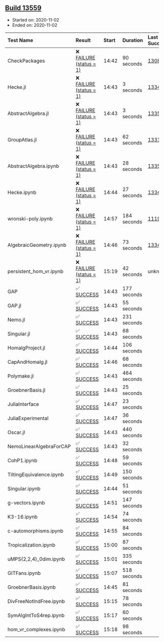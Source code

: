 ## [Build 13559](https://oscarci.mathematik.uni-kl.de/job/oscar/13559/)

* Started on: 2020-11-02
* Ended on: 2020-11-02

| Test Name    | Result | Start | Duration | Last Success | First Failure |
|:-------------|:-------|:------|:---------|:-------------|:--------------|
| CheckPackages | ❌ [FAILURE (status = 1)](https://oscarci.mathematik.uni-kl.de/job/oscar/13559/artifact/logs/build-13559/CheckPackages.log) | 14:42 | 90 seconds | [13085](https://oscarci.mathematik.uni-kl.de/job/oscar/13085/) | [13086](https://oscarci.mathematik.uni-kl.de/job/oscar/13086/) |
| Hecke.jl | ❌ [FAILURE (status = 1)](https://oscarci.mathematik.uni-kl.de/job/oscar/13559/artifact/logs/build-13559/Hecke.jl.log) | 14:43 | 3 seconds | [13341](https://oscarci.mathematik.uni-kl.de/job/oscar/13341/) | [13342](https://oscarci.mathematik.uni-kl.de/job/oscar/13342/) |
| AbstractAlgebra.jl | ❌ [FAILURE (status = 1)](https://oscarci.mathematik.uni-kl.de/job/oscar/13559/artifact/logs/build-13559/AbstractAlgebra.jl.log) | 14:43 | 3 seconds | [13355](https://oscarci.mathematik.uni-kl.de/job/oscar/13355/) | [13356](https://oscarci.mathematik.uni-kl.de/job/oscar/13356/) |
| GroupAtlas.jl | ❌ [FAILURE (status = 1)](https://oscarci.mathematik.uni-kl.de/job/oscar/13559/artifact/logs/build-13559/GroupAtlas.jl.log) | 14:43 | 62 seconds | [13311](https://oscarci.mathematik.uni-kl.de/job/oscar/13311/) | [13312](https://oscarci.mathematik.uni-kl.de/job/oscar/13312/) |
| AbstractAlgebra.ipynb | ❌ [FAILURE (status = 1)](https://oscarci.mathematik.uni-kl.de/job/oscar/13559/artifact/logs/build-13559/AbstractAlgebra.ipynb.log) | 14:43 | 28 seconds | [13355](https://oscarci.mathematik.uni-kl.de/job/oscar/13355/) | [13356](https://oscarci.mathematik.uni-kl.de/job/oscar/13356/) |
| Hecke.ipynb | ❌ [FAILURE (status = 1)](https://oscarci.mathematik.uni-kl.de/job/oscar/13559/artifact/logs/build-13559/Hecke.ipynb.log) | 14:44 | 27 seconds | [13341](https://oscarci.mathematik.uni-kl.de/job/oscar/13341/) | [13342](https://oscarci.mathematik.uni-kl.de/job/oscar/13342/) |
| wronski-poly.ipynb | ❌ [FAILURE (status = 1)](https://oscarci.mathematik.uni-kl.de/job/oscar/13559/artifact/logs/build-13559/wronski-poly.ipynb.log) | 14:57 | 184 seconds | [11192](https://oscarci.mathematik.uni-kl.de/job/oscar/11192/) | [11193](https://oscarci.mathematik.uni-kl.de/job/oscar/11193/) |
| AlgebraicGeometry.ipynb | ❌ [FAILURE (status = 1)](https://oscarci.mathematik.uni-kl.de/job/oscar/13559/artifact/logs/build-13559/AlgebraicGeometry.ipynb.log) | 14:46 | 73 seconds | [13341](https://oscarci.mathematik.uni-kl.de/job/oscar/13341/) | [13342](https://oscarci.mathematik.uni-kl.de/job/oscar/13342/) |
| persistent_hom_vr.ipynb | ❌ [FAILURE (status = 1)](https://oscarci.mathematik.uni-kl.de/job/oscar/13559/artifact/logs/build-13559/persistent_hom_vr.ipynb.log) | 15:19 | 42 seconds | unknown | unknown |
| GAP | ✅ [SUCCESS](https://oscarci.mathematik.uni-kl.de/job/oscar/13559/artifact/logs/build-13559/GAP.log) | 14:43 | 177 seconds |  |  |
| GAP.jl | ✅ [SUCCESS](https://oscarci.mathematik.uni-kl.de/job/oscar/13559/artifact/logs/build-13559/GAP.jl.log) | 14:43 | 55 seconds |  |  |
| Nemo.jl | ✅ [SUCCESS](https://oscarci.mathematik.uni-kl.de/job/oscar/13559/artifact/logs/build-13559/Nemo.jl.log) | 14:43 | 231 seconds |  |  |
| Singular.jl | ✅ [SUCCESS](https://oscarci.mathematik.uni-kl.de/job/oscar/13559/artifact/logs/build-13559/Singular.jl.log) | 14:43 | 68 seconds |  |  |
| HomalgProject.jl | ✅ [SUCCESS](https://oscarci.mathematik.uni-kl.de/job/oscar/13559/artifact/logs/build-13559/HomalgProject.jl.log) | 14:44 | 106 seconds |  |  |
| CapAndHomalg.jl | ✅ [SUCCESS](https://oscarci.mathematik.uni-kl.de/job/oscar/13559/artifact/logs/build-13559/CapAndHomalg.jl.log) | 14:46 | 68 seconds |  |  |
| Polymake.jl | ✅ [SUCCESS](https://oscarci.mathematik.uni-kl.de/job/oscar/13559/artifact/logs/build-13559/Polymake.jl.log) | 14:43 | 464 seconds |  |  |
| GroebnerBasis.jl | ✅ [SUCCESS](https://oscarci.mathematik.uni-kl.de/job/oscar/13559/artifact/logs/build-13559/GroebnerBasis.jl.log) | 14:43 | 25 seconds |  |  |
| JuliaInterface | ✅ [SUCCESS](https://oscarci.mathematik.uni-kl.de/job/oscar/13559/artifact/logs/build-13559/JuliaInterface.log) | 14:47 | 23 seconds |  |  |
| JuliaExperimental | ✅ [SUCCESS](https://oscarci.mathematik.uni-kl.de/job/oscar/13559/artifact/logs/build-13559/JuliaExperimental.log) | 14:47 | 36 seconds |  |  |
| Oscar.jl | ✅ [SUCCESS](https://oscarci.mathematik.uni-kl.de/job/oscar/13559/artifact/logs/build-13559/Oscar.jl.log) | 14:43 | 440 seconds |  |  |
| NemoLinearAlgebraForCAP | ✅ [SUCCESS](https://oscarci.mathematik.uni-kl.de/job/oscar/13559/artifact/logs/build-13559/NemoLinearAlgebraForCAP.log) | 14:43 | 32 seconds |  |  |
| CohP1.ipynb | ✅ [SUCCESS](https://oscarci.mathematik.uni-kl.de/job/oscar/13559/artifact/logs/build-13559/CohP1.ipynb.log) | 14:48 | 59 seconds |  |  |
| TiltingEquivalence.ipynb | ✅ [SUCCESS](https://oscarci.mathematik.uni-kl.de/job/oscar/13559/artifact/logs/build-13559/TiltingEquivalence.ipynb.log) | 14:49 | 150 seconds |  |  |
| Singular.ipynb | ✅ [SUCCESS](https://oscarci.mathematik.uni-kl.de/job/oscar/13559/artifact/logs/build-13559/Singular.ipynb.log) | 14:44 | 51 seconds |  |  |
| g-vectors.ipynb | ✅ [SUCCESS](https://oscarci.mathematik.uni-kl.de/job/oscar/13559/artifact/logs/build-13559/g-vectors.ipynb.log) | 14:51 | 147 seconds |  |  |
| K3-16.ipynb | ✅ [SUCCESS](https://oscarci.mathematik.uni-kl.de/job/oscar/13559/artifact/logs/build-13559/K3-16.ipynb.log) | 14:54 | 74 seconds |  |  |
| c-automorphisms.ipynb | ✅ [SUCCESS](https://oscarci.mathematik.uni-kl.de/job/oscar/13559/artifact/logs/build-13559/c-automorphisms.ipynb.log) | 14:55 | 84 seconds |  |  |
| Tropicalization.ipynb | ✅ [SUCCESS](https://oscarci.mathematik.uni-kl.de/job/oscar/13559/artifact/logs/build-13559/Tropicalization.ipynb.log) | 15:00 | 87 seconds |  |  |
| uMPS(2,2,4)_0dim.ipynb | ✅ [SUCCESS](https://oscarci.mathematik.uni-kl.de/job/oscar/13559/artifact/logs/build-13559/uMPS-2-2-4-_0dim.ipynb.log) | 15:01 | 335 seconds |  |  |
| GITFans.ipynb | ✅ [SUCCESS](https://oscarci.mathematik.uni-kl.de/job/oscar/13559/artifact/logs/build-13559/GITFans.ipynb.log) | 15:07 | 518 seconds |  |  |
| GroebnerBasis.ipynb | ✅ [SUCCESS](https://oscarci.mathematik.uni-kl.de/job/oscar/13559/artifact/logs/build-13559/GroebnerBasis.ipynb.log) | 14:45 | 81 seconds |  |  |
| DivFreeNotIndFree.ipynb | ✅ [SUCCESS](https://oscarci.mathematik.uni-kl.de/job/oscar/13559/artifact/logs/build-13559/DivFreeNotIndFree.ipynb.log) | 15:15 | 78 seconds |  |  |
| SymAlgIntToS4rep.ipynb | ✅ [SUCCESS](https://oscarci.mathematik.uni-kl.de/job/oscar/13559/artifact/logs/build-13559/SymAlgIntToS4rep.ipynb.log) | 15:17 | 60 seconds |  |  |
| hom_vr_complexes.ipynb | ✅ [SUCCESS](https://oscarci.mathematik.uni-kl.de/job/oscar/13559/artifact/logs/build-13559/hom_vr_complexes.ipynb.log) | 15:18 | 98 seconds |  |  |
